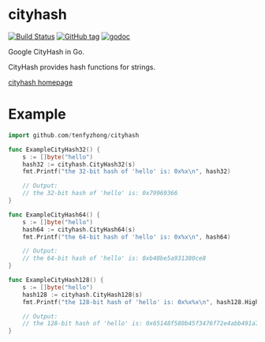 # cityhash
[![Build Status](https://travis-ci.org/tenfyzhong/cityhash.svg?branch=master)](https://travis-ci.org/tenfyzhong/cityhash)
[![GitHub tag](https://img.shields.io/github/tag/tenfyzhong/cityhash.svg)](https://github.com/tenfyzhong/cityhash/tags)
[![godoc](https://img.shields.io/badge/godoc-cityhash-yellow.svg?style=flat)](https://godoc.org/pkg/github.com/tenfyzhong/cityhash)

Google CityHash in Go. 

CityHash provides hash functions for strings. 

[cityhash homepage](https://github.com/google/cityhash)

# Example
```go
import github.com/tenfyzhong/cityhash

func ExampleCityHash32() {
	s := []byte("hello")
	hash32 := cityhash.CityHash32(s)
	fmt.Printf("the 32-bit hash of 'hello' is: 0x%x\n", hash32)

	// Output:
	// the 32-bit hash of 'hello' is: 0x79969366
}

func ExampleCityHash64() {
	s := []byte("hello")
	hash64 := cityhash.CityHash64(s)
	fmt.Printf("the 64-bit hash of 'hello' is: 0x%x\n", hash64)

	// Output:
	// the 64-bit hash of 'hello' is: 0xb48be5a931380ce8
}

func ExampleCityHash128() {
	s := []byte("hello")
	hash128 := cityhash.CityHash128(s)
	fmt.Printf("the 128-bit hash of 'hello' is: 0x%x%x\n", hash128.High64(), hash128.Low64())

	// Output:
	// the 128-bit hash of 'hello' is: 0x65148f580b45f3476f72e4abb491a74a
}
```
